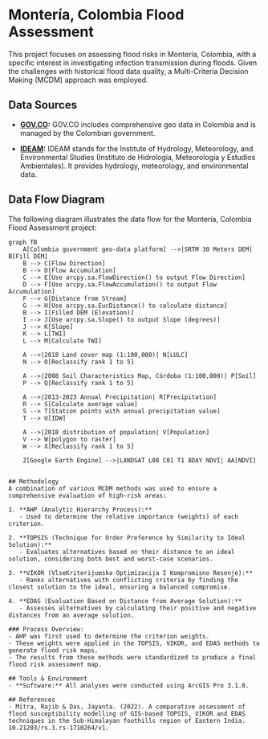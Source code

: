 # Montería, Colombia Flood Assessment

This project focuses on assessing flood risks in Montería, Colombia, with a specific interest in investigating infection transmission during floods. Given the challenges with historical flood data quality, a Multi-Criteria Decision Making (MCDM) approach was employed.

## Data Sources
- **[GOV.CO](https://www.colombiaenmapas.gov.co/):** 
  GOV.CO includes comprehensive geo data in Colombia and is managed by the Colombian government.

- **[IDEAM](http://dhime.ideam.gov.co/atencionciudadano/):** 
  IDEAM stands for the Institute of Hydrology, Meteorology, and Environmental Studies (Instituto de Hidrología, Meteorología y Estudios Ambientales). It provides hydrology, meteorology, and environmental data.

## Data Flow Diagram

The following diagram illustrates the data flow for the Montería, Colombia Flood Assessment project:

```mermaid
graph TB
    A[Colombia government geo-data platform] -->|SRTM 30 Meters DEM| B[Fill DEM]
    B --> C[Flow Direction]
    B --> D[Flow Accumulation]
    C --> E[Use arcpy.sa.FlowDirection() to output Flow Direction]
    D --> F[Use arcpy.sa.FlowAccumulation() to output Flow Accumulation]
    F --> G[Distance from Stream]
    G --> H[Use arcpy.sa.EucDistance() to calculate distance]
    B --> I[Filled DEM (Elevation)]
    I --> J[Use arcpy.sa.Slope() to output Slope (degrees)]
    J --> K[Slope]
    K --> L[TWI]
    L --> M[Calculate TWI]
    
    A -->|2018 Land cover map (1:100,000)| N[LULC]
    N --> O[Reclassify rank 1 to 5]

    A -->|2008 Soil Characteristics Map, Córdoba (1:100,000)| P[Soil]
    P --> Q[Reclassify rank 1 to 5]
    
    A -->|2013-2023 Annual Precipitation| R[Precipitation]
    R --> S[Calculate average value]
    S --> T[Station points with annual precipitation value]
    T --> U[IDW]

    A -->|2018 distribution of population| V[Population]
    V --> W[polygon to raster]
    W --> X[Reclassify rank 1 to 5]

    Z[Google Earth Engine] -->|LANDSAT L08 C01 T1 8DAY NDVI| AA[NDVI]


## Methodology
A combination of various MCDM methods was used to ensure a comprehensive evaluation of high-risk areas:

1. **AHP (Analytic Hierarchy Process):**
   - Used to determine the relative importance (weights) of each criterion.
   
2. **TOPSIS (Technique for Order Preference by Similarity to Ideal Solution):**
   - Evaluates alternatives based on their distance to an ideal solution, considering both best and worst-case scenarios.

3. **VIKOR (VlseKriterijumska Optimizacija I Kompromisno Resenje):**
   - Ranks alternatives with conflicting criteria by finding the closest solution to the ideal, ensuring a balanced compromise.

4. **EDAS (Evaluation Based on Distance from Average Solution):**
   - Assesses alternatives by calculating their positive and negative distances from an average solution.

### Process Overview:
- AHP was first used to determine the criterion weights.
- These weights were applied in the TOPSIS, VIKOR, and EDAS methods to generate flood risk maps.
- The results from these methods were standardized to produce a final flood risk assessment map.

## Tools & Environment
- **Software:** All analyses were conducted using ArcGIS Pro 3.1.0.

## References
- Mitra, Rajib & Das, Jayanta. (2022). A comparative assessment of flood susceptibility modelling of GIS-based TOPSIS, VIKOR and EDAS techniques in the Sub-Himalayan foothills region of Eastern India. 10.21203/rs.3.rs-1710264/v1.
